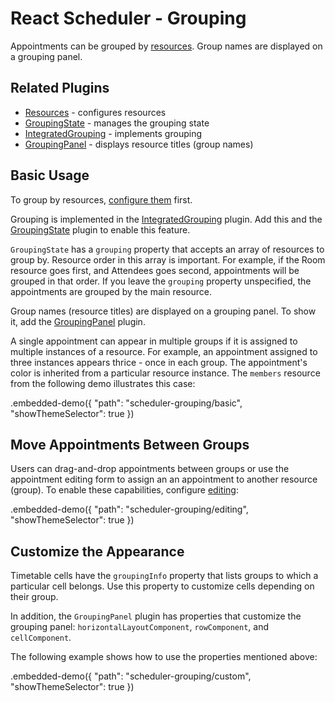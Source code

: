 # React Scheduler - Grouping

Appointments can be grouped by [resources](../reference/resources.md). Group names are displayed on a grouping panel.

## Related Plugins

- [Resources](../reference/resources.md) - configures resources
- [GroupingState](../reference/grouping-state.md) - manages the grouping state
- [IntegratedGrouping](../reference/integrated-grouping.md) - implements grouping
- [GroupingPanel](../reference/grouping-panel.md) - displays resource titles (group names)

## Basic Usage

To group by resources, [configure them](./resources.md) first.

Grouping is implemented in the [IntegratedGrouping](../reference/integrated-grouping.md) plugin. Add this and the [GroupingState](../reference/grouping-state.md) plugin to enable this feature.

`GroupingState` has a `grouping` property that accepts an array of resources to group by. Resource order in this array is important. For example, if the Room resource goes first, and Attendees goes second, appointments will be grouped in that order. If you leave the `grouping` property unspecified, the appointments are grouped by the main resource. 

Group names (resource titles) are displayed on a grouping panel. To show it, add the [GroupingPanel](../reference/grouping-panel.md) plugin.

A single appointment can appear in multiple groups if it is assigned to multiple instances of a resource. For example, an appointment assigned to three instances appears thrice - once in each group. The appointment's color is inherited from a particular resource instance. The `members` resource from the following demo illustrates this case:


.embedded-demo({ "path": "scheduler-grouping/basic", "showThemeSelector": true })

## Move Appointments Between Groups

Users can drag-and-drop appointments between groups or use the appointment editing form to assign an an appointment to another resource (group). To enable these capabilities, configure [editing](./editing.md):

.embedded-demo({ "path": "scheduler-grouping/editing", "showThemeSelector": true })

## Customize the Appearance

Timetable cells have the `groupingInfo` property that lists groups to which a particular cell belongs. Use this property to customize cells depending on their group.

In addition, the `GroupingPanel` plugin has properties that customize the grouping panel: `horizontalLayoutComponent`, `rowComponent`, and `cellComponent`.

The following example shows how to use the properties mentioned above:

.embedded-demo({ "path": "scheduler-grouping/custom", "showThemeSelector": true })
